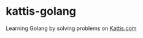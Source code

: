 # kattis-golang
Learning Golang by solving problems on <a target="_blank" href="https://open.kattis.com/users/izharishaksa">Kattis.com</a>